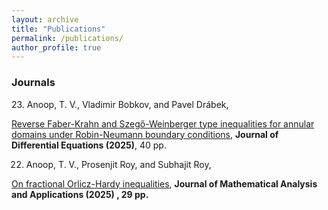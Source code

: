 ```yaml
---
layout: archive
title: "Publications"
permalink: /publications/
author_profile: true
---
```

<h3>Journals</h3>
23. Anoop, T. V., Vladimir Bobkov, and Pavel Drábek, 

[Reverse Faber-Krahn and Szegő-Weinberger type inequalities for annular domains under Robin-Neumann boundary conditions](https://doi.org/10.1016/j.jde.2025.113354), 
<b>Journal of Differential Equations (2025)</b>, 40 pp.

22. Anoop, T. V., Prosenjit Roy, and Subhajit Roy,

[On fractional Orlicz-Hardy inequalities](https://doi.org/10.1016/j.jmaa.2024.128980), 
<b> Journal of Mathematical Analysis and Applications (2025) <b>, 29 pp.
     




